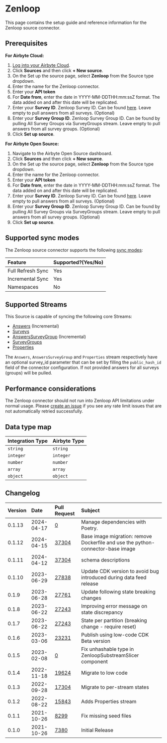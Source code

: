 # Zenloop

This page contains the setup guide and reference information for the Zenloop source connector.

## Prerequisites
<!-- env:cloud -->
**For Airbyte Cloud:**

1. [Log into your Airbyte Cloud](https://cloud.airbyte.com/workspaces).
2. Click **Sources** and then click **+ New source**.
3. On the Set up the source page, select **Zenloop** from the Source type dropdown.
4. Enter the name for the Zenloop connector.
5. Enter your **API token**
6. For **Date from**, enter the date in YYYY-MM-DDTHH:mm:ssZ format. The data added on and after this date will be replicated. 
7. Enter your **Survey ID**. Zenloop Survey ID. Can be found <a href="https://app.zenloop.com/settings/api">here</a>. Leave empty to pull answers from all surveys. (Optional)
8. Enter your **Survey Group ID**. Zenloop Survey Group ID. Can be found by pulling All Survey Groups via SurveyGroups stream. Leave empty to pull answers from all survey groups. (Optional)
9. Click **Set up source**.
<!-- /env:cloud -->

<!-- env:oss -->
**For Airbyte Open Source:**

1. Navigate to the Airbyte Open Source dashboard.
2. Click **Sources** and then click **+ New source**.
3. On the Set up the source page, select **Zenloop** from the Source type dropdown.
4. Enter the name for the Zenloop connector.
5. Enter your **API token**
6. For **Date from**, enter the date in YYYY-MM-DDTHH:mm:ssZ format. The data added on and after this date will be replicated. 
7. Enter your **Survey ID**. Zenloop Survey ID. Can be found <a href="https://app.zenloop.com/settings/api">here</a>. Leave empty to pull answers from all surveys. (Optional)
8. Enter your **Survey Group ID**. Zenloop Survey Group ID. Can be found by pulling All Survey Groups via SurveyGroups stream. Leave empty to pull answers from all survey groups. (Optional)
9. Click **Set up source**.
<!-- /env:oss -->

## Supported sync modes

The Zenloop source connector supports the following [sync modes](https://docs.airbyte.com/cloud/core-concepts#connection-sync-modes):

| Feature           | Supported?\(Yes/No\) |
| :---------------- | :------------------- |
| Full Refresh Sync | Yes                  |
| Incremental Sync  | Yes                  |
| Namespaces        | No                   | 

## Supported Streams

This Source is capable of syncing the following core Streams:

* [Answers](https://docs.zenloop.com/reference#get-answers) \(Incremental\)
* [Surveys](https://docs.zenloop.com/reference#get-list-of-surveys)
* [AnswersSurveyGroup](https://docs.zenloop.com/reference#get-answers-for-survey-group) \(Incremental\)
* [SurveyGroups](https://docs.zenloop.com/reference#get-list-of-survey-groups)
* [Properties](https://docs.zenloop.com/reference#get-list-of-properties)

The `Answers`, `AnswersSurveyGroup` and `Properties` stream respectively have an optional survey_id parameter that can be set by filling the `public_hash_id` field of the connector configuration. If not provided answers for all surveys (groups) will be pulled.

## Performance considerations

The Zenloop connector should not run into Zenloop API limitations under normal usage. Please [create an issue](https://github.com/airbytehq/airbyte/issues) if you see any rate limit issues that are not automatically retried successfully.

## Data type map

| Integration Type | Airbyte Type |
| :--------------- | :----------- |
| `string`         | `string`     |
| `integer`        | `integer`    |
| `number`         | `number`     |
| `array`          | `array`      |
| `object`         | `object`     |

## Changelog

| Version | Date       | Pull Request                                             | Subject                                                             |
|:--------|:-----------| :------------------------------------------------------- |:--------------------------------------------------------------------|
| 0.1.13 | 2024-04-17 | [0](https://github.com/airbytehq/airbyte/pull/0) | Manage dependencies with Poetry. |
| 0.1.12 | 2024-04-15 | [37304](https://github.com/airbytehq/airbyte/pull/37304) | Base image migration: remove Dockerfile and use the python-connector-base image |
| 0.1.11 | 2024-04-12 | [37304](https://github.com/airbytehq/airbyte/pull/37304) | schema descriptions |
| 0.1.10 | 2023-06-29 | [27838](https://github.com/airbytehq/airbyte/pull/27838) | Update CDK version to avoid bug introduced during data feed release |
| 0.1.9 | 2023-06-28 | [27761](https://github.com/airbytehq/airbyte/pull/27761) | Update following state breaking changes |
| 0.1.8 | 2023-06-22 | [27243](https://github.com/airbytehq/airbyte/pull/27243) | Improving error message on state discrepancy |
| 0.1.7 | 2023-06-22 | [27243](https://github.com/airbytehq/airbyte/pull/27243) | State per partition (breaking change - require reset) |
| 0.1.6 | 2023-03-06 | [23231](https://github.com/airbytehq/airbyte/pull/23231) | Publish using low-code CDK Beta version |
| 0.1.5 | 2023-02-08 | [0](https://github.com/airbytehq/airbyte/pull/0) | Fix unhashable type in ZenloopSubstreamSlicer component |
| 0.1.4 | 2022-11-18 | [19624](https://github.com/airbytehq/airbyte/pull/19624) | Migrate to low code |
| 0.1.3 | 2022-09-28 | [17304](https://github.com/airbytehq/airbyte/pull/17304) | Migrate to per-stream states |
| 0.1.2 | 2022-08-22 | [15843](https://github.com/airbytehq/airbyte/pull/15843) | Adds Properties stream |
| 0.1.1 | 2021-10-26 | [8299](https://github.com/airbytehq/airbyte/pull/8299) | Fix missing seed files |
| 0.1.0 | 2021-10-26 | [7380](https://github.com/airbytehq/airbyte/pull/7380) | Initial Release |
